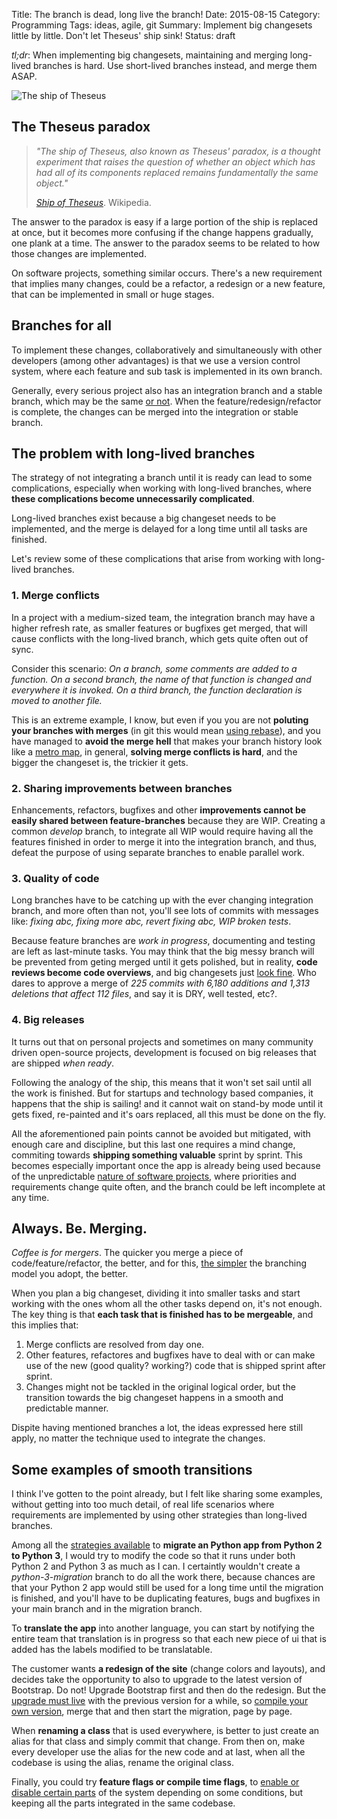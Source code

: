 Title: The branch is dead, long live the branch!
Date: 2015-08-15
Category: Programming
Tags: ideas, agile, git
Summary: Implement big changesets little by little. Don't let Theseus' ship sink!
Status: draft

*tl;dr*: When implementing big changesets, maintaining and merging long-lived
branches is hard. Use short-lived branches instead, and merge them ASAP.

![The ship of Theseus](/images/ship.jpg)


## The Theseus paradox

> *"The ship of Theseus, also known as Theseus' paradox, is a thought experiment
> that raises the question of whether an object which has had all of its 
> components replaced remains fundamentally the same object."*
>
> <cite>[Ship of Theseus][1]</cite>. Wikipedia.

The answer to the paradox is easy if a large portion of the ship is replaced at
once, but it becomes more confusing if the change happens gradually, one plank
at a time. The answer to the paradox seems to be related to how those changes
are implemented.

On software projects, something similar occurs. There's a new requirement that
implies many changes, could be a refactor, a redesign or a new feature, that
can be implemented in small or huge stages.


## Branches for all

To implement these changes, collaboratively and simultaneously with other
developers (among other advantages) is that we use a version control system,
where each feature and sub task is implemented in its own branch.

Generally, every serious project also has an integration branch and a stable
branch, which may be the same [or not][4]. When the feature/redesign/refactor is
complete, the changes can be merged into the integration or stable branch.


## The problem with long-lived branches

The strategy of not integrating a branch until it is ready can lead to some
complications, especially when working with long-lived branches, where **these
complications become unnecessarily complicated**.

Long-lived branches exist because a big changeset needs to be implemented, and
the merge is delayed for a long time until all tasks are finished.

Let's review some of these complications that arise from working with
long-lived branches.


### 1. Merge conflicts

In a project with a medium-sized team, the integration branch may have a higher
refresh rate, as smaller features or bugfixes get merged, that will cause
conflicts with the long-lived branch, which gets quite often out of sync.

Consider this scenario: *On a branch, some comments are added to a function.
On a second branch, the name of that function is changed and everywhere it is
invoked. On a third branch, the function declaration is moved to another file.*

This is an extreme example, I know, but even if you you are not **poluting your
branches with merges** (in git this would mean [using rebase][5]), and you have
managed to **avoid the merge hell** that makes your branch history look like a
[metro map][3], in general, **solving merge conflicts is hard**, and the bigger
the changeset is, the trickier it gets.


### 2. Sharing improvements between branches

Enhancements, refactors, bugfixes and other **improvements cannot be easily
shared between feature-branches** because they are WIP. Creating a common
*develop* branch, to integrate all WIP would require having all the features
finished in order to merge it into the integration branch, and thus, defeat the
purpose of using separate branches to enable parallel work.


### 3. Quality of code

Long branches have to be catching up with the ever changing integration branch,
and more often than not, you'll see lots of commits with messages like: *fixing
abc, fixing more abc, revert fixing abc, WIP broken tests*.

Because feature branches are *work in progress*, documenting and testing are
left as last-minute tasks. You may think that the big messy branch will be
prevented from geting merged until it gets polished, but in reality, **code
reviews become code overviews**, and big changesets just [look fine][2]. Who
dares to approve a merge of *225 commits with 6,180 additions and 1,313
deletions that affect 112 files*, and say it is DRY, well tested, etc?.


### 4. Big releases

It turns out that on personal projects and sometimes on many community driven
open-source projects, development is focused on big releases that are shipped
*when ready*. 

Following the analogy of the ship, this means that it won't set sail until all
the work is finished. But for startups and technology based companies, it
happens that the ship is sailing! and it cannot wait on stand-by mode until it
gets fixed, re-painted and it's oars replaced, all this must be done on the fly.

All the aforementioned pain points cannot be avoided but mitigated, with enough
care and discipline, but this last one requires a mind change, commiting towards
**shipping something valuable** sprint by sprint. This becomes especially
important once the app is already being used because of the unpredictable
[nature of software projects][8], where priorities and requirements change quite
often, and the branch could be left incomplete at any time.


## Always. Be. Merging. 

*Coffee is for mergers*. The quicker you merge a piece of code/feature/refactor,
the better, and for this, [the simpler][6] the branching model you adopt, the
better.

When you plan a big changeset, dividing it into smaller tasks and start working
with the ones whom all the other tasks depend on, it's not enough. The key
thing is that **each task that is finished has to be mergeable**, and this
implies that:

1. Merge conflicts are resolved from day one.
2. Other features, refactores and bugfixes have to deal with or can make use of
   the new (good quality? working?) code that is shipped sprint after sprint.
3. Changes might not be tackled in the original logical order, but the
   transition towards the big changeset happens in a smooth and predictable
   manner.

Dispite having mentioned branches a lot, the ideas expressed here still apply,
no matter the technique used to integrate the changes.


## Some examples of smooth transitions

I think I've gotten to the point already, but I felt like sharing some examples,
without getting into too much detail, of real life scenarios where requirements
are implemented by using other strategies than long-lived branches.

Among all the [strategies available][7] to **migrate an Python app from Python 2
to Python 3**, I would try to modify the code so that it runs under both Python
2 and Python 3  as much as I can. I certaintly wouldn't create a
*python-3-migration* branch to do all the work there, because chances are that
your Python 2 app would still be used for a long time until the migration is
finished, and you'll have to be duplicating features, bugs and bugfixes in your
main branch and in the migration branch.

To **translate the app** into another language, you can start by notifying the
entire team that translation is in progress so that each new piece of ui that is
added has the labels modified to be translatable.

The customer wants **a redesign of the site** (change colors and layouts), and
decides take the opportunity to also to upgrade to the latest version of
Bootstrap. Do not! Upgrade Bootstrap first and then do the redesign. But the
[upgrade must live][9] with the previous version for a while, so [compile your
own version][10], merge that and then start the migration, page by page.

When **renaming a class** that is used everywhere, is better to just create an
alias for that class and simply commit that change. From then on, make every
developer use the alias for the new code and at last, when all the codebase is
using the alias, rename the original class.

Finally, you could try **feature flags or compile time flags**, to [enable or
disable certain parts][11] of the system depending on some conditions, but
keeping all the parts integrated in the same codebase.


[1]: https://en.wikipedia.org/wiki/Ship_of_Theseus "Ship of Theseus"
[2]: https://twitter.com/iamdevloper/status/397664295875805184 "Code reviews"
[3]: http://www.tugberkugurlu.com/archive/resistance-against-london-tube-map-commit-history-a-k-a--git-merge-hell "Merge Hell"
[4]: http://nvie.com/posts/a-successful-git-branching-model/ "Git Flow"
[5]: https://www.atlassian.com/git/tutorials/merging-vs-rebasing/workflow-walkthrough "Merging vs Rebasing"
[6]: http://scottchacon.com/2011/08/31/github-flow.html "Github Flow"
[7]: http://python3porting.com/strategies.html "Migration strategies"
[8]: http://projectcartoon.com/cartoon/1 "How Projects Really Work"
[9]: http://slides.com/pamelafox/when-bootstrap-attacks "When bootstrap attacks"
[10]: http://ruby.bvision.com/blog/please-stop-embedding-bootstrap-classes-in-your-html "Please stop embedding Bootstrap classes in your HTML!"
[11]: http://blog.travis-ci.com/2014-03-04-use-feature-flags-to-ship-changes-with-confidence/ "Using Feature Flags to Ship Changes with Confidence"
